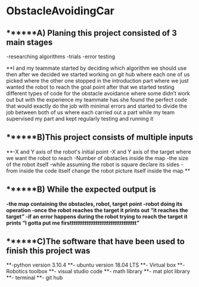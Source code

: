 # ObstacleAvoidingCar
## ******A)	Planing this project consisted of 3 main stages 
-researching algorithms 
-trials 
-error testing

**I and my teammate started by deciding which algorithm we should use then after we decided we started working on git hub where each one of us picked where the other one stopped in the introduction part where we just wanted the robot to reach the goal point after that we started testing different types of code for the obstacle avoidance where some didn’t work out but with the experience my teammate has she found the perfect code that would exactly do the job with minimal errors and started to divide the job between both of us where each carried out a part while my team supervised my part and kept regularly testing and running it
##  ******B)This project consists of multiple inputs  
**-X and Y axis of the robot's initial point
-X and Y axis of the target where we want the robot to reach
-Number of obstacles inside the map 
-the size of the robot itself 
-while assuming the robot is square declare its sides
-from inside the code itself change the robot picture itself inside the map **
## ******B) While the expected output is 
**-the map containing the obstacles, robot, target point
-robot doing its operation
-once the robot reaches the target it prints out “it reaches the target”
-if an error happens during the robot trying to reach the target it prints “I gotta put me firstttttttttttttttttttttttttttttttttttt”**
## ******C)The software that have been used to finish this project was 
**-python version 3.10.4
**- ubuntu version 18.04 LTS
**- Virtual box
**- Robotics toolbox
**- visual studio code
**- math library
**- mat plot library
**- terminal
**- git hub


